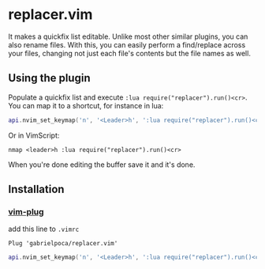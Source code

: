 # replacer.vim

It makes a quickfix list editable. Unlike most other similar plugins, you
can also rename files. With this, you can easily perform a find/replace
across your files, changing not just each file's contents but the file
names as well.

## Using the plugin

Populate a quickfix list and execute `:lua require("replacer").run()<cr>`.
You can map it to a shortcut, for instance in lua:

```lua
api.nvim_set_keymap('n', '<Leader>h', ':lua require("replacer").run()<cr>', { silent = true })
```

Or in VimScript:

```
nmap <leader>h :lua require("replacer").run()<cr>
```

When you're done editing the buffer save it and it's done.

## Installation

### [vim-plug](https://github.com/junegunn/vim-plug#readme)

add this line to `.vimrc`

```
Plug 'gabrielpoca/replacer.vim'
```

```lua
api.nvim_set_keymap('n', '<Leader>h', ':lua require("replacer").run()<cr>', { nowait = true, noremap = true, silent = true })
```
